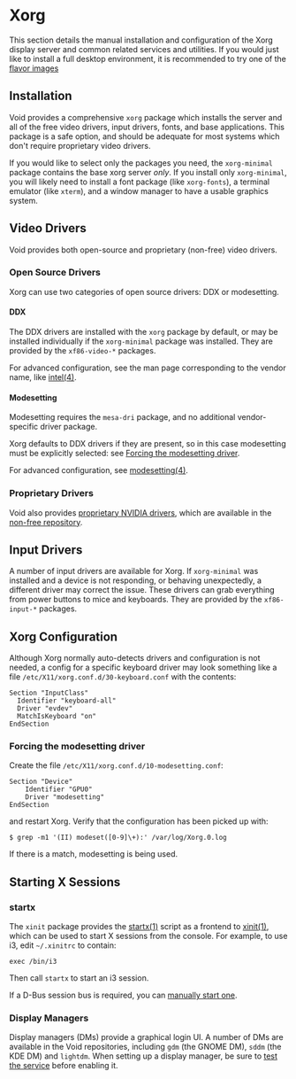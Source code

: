 # Xorg

This section details the manual installation and configuration of the Xorg
display server and common related services and utilities. If you would just like
to install a full desktop environment, it is recommended to try one of the
[flavor images](../../installation/live-images/index.md#flavor-images)

## Installation

Void provides a comprehensive `xorg` package which installs the server and all
of the free video drivers, input drivers, fonts, and base applications. This
package is a safe option, and should be adequate for most systems which don't
require proprietary video drivers.

If you would like to select only the packages you need, the `xorg-minimal`
package contains the base xorg server *only*. If you install only
`xorg-minimal`, you will likely need to install a font package (like
`xorg-fonts`), a terminal emulator (like `xterm`), and a window manager to have
a usable graphics system.

## Video Drivers

Void provides both open-source and proprietary (non-free) video drivers.

### Open Source Drivers

Xorg can use two categories of open source drivers: DDX or modesetting.

#### DDX

The DDX drivers are installed with the `xorg` package by default, or may be
installed individually if the `xorg-minimal` package was installed. They are
provided by the `xf86-video-*` packages.

For advanced configuration, see the man page corresponding to the vendor name,
like [intel(4)](https://man.voidlinux.org/intel.4).

#### Modesetting

Modesetting requires the `mesa-dri` package, and no additional vendor-specific
driver package.

Xorg defaults to DDX drivers if they are present, so in this case modesetting
must be explicitly selected: see [Forcing the modesetting
driver](#forcing-the-modesetting-driver).

For advanced configuration, see
[modesetting(4)](https://man.voidlinux.org/modesetting.4).

### Proprietary Drivers

Void also provides [proprietary NVIDIA drivers](./graphics-drivers/nvidia.md),
which are available in the [non-free
repository](../../xbps/repositories/nonfree.md).

## Input Drivers

A number of input drivers are available for Xorg. If `xorg-minimal` was
installed and a device is not responding, or behaving unexpectedly, a different
driver may correct the issue. These drivers can grab everything from power
buttons to mice and keyboards. They are provided by the `xf86-input-*` packages.

## Xorg Configuration

Although Xorg normally auto-detects drivers and configuration is not needed, a
config for a specific keyboard driver may look something like a file
`/etc/X11/xorg.conf.d/30-keyboard.conf` with the contents:

```
Section "InputClass"
  Identifier "keyboard-all"
  Driver "evdev"
  MatchIsKeyboard "on"
EndSection
```

### Forcing the modesetting driver

Create the file `/etc/X11/xorg.conf.d/10-modesetting.conf`:

```
Section "Device"
    Identifier "GPU0"
    Driver "modesetting"
EndSection
```

and restart Xorg. Verify that the configuration has been picked up with:

```
$ grep -m1 '(II) modeset([0-9]\+):' /var/log/Xorg.0.log
```

If there is a match, modesetting is being used.

## Starting X Sessions

### startx

The `xinit` package provides the [startx(1)](https://man.voidlinux.org/startx.1)
script as a frontend to [xinit(1)](https://man.voidlinux.org/xinit.1), which can
be used to start X sessions from the console. For example, to use i3, edit
`~/.xinitrc` to contain:

```
exec /bin/i3
```

Then call `startx` to start an i3 session.

If a D-Bus session bus is required, you can [manually start
one](../session-management.md#d-bus).

### Display Managers

Display managers (DMs) provide a graphical login UI. A number of DMs are
available in the Void repositories, including `gdm` (the GNOME DM), `sddm` (the
KDE DM) and `lightdm`. When setting up a display manager, be sure to [test the
service](../services/index.md#testing-services) before enabling it.
